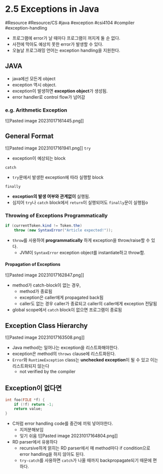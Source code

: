 # 2.5 Exceptions in Java
#Resource #Resource/CS #java #exception #csi4104 #compiler #exception-handling

- 프로그램에 error가 날 때마다 프로그램이 꺼지게 둘 순 없다.
- 사전에 막아도 예상치 못한 error가 발생할 수 있다.
- 오늘날 프로그래밍 언어는 exception handling을 지원한다.


## JAVA
- java에선 모든게 object
- exception 역시 object.
- exception이 발생하면 **exception object**가 생성됨.
- error handler로 control flow가 넘어감


### e.g. Arithmetic Exception
![[Pasted image 20231017161445.png]]


## General Format
![[Pasted image 20231017161941.png]]
`try`
- exception이 예상되는 block

`catch`
- `try`문에서 발생한 exception에 따라 실행할 block

`finally`
- **exception의 발생 여부와 관계없이** 실행됨.
- 심지어 `try`나 `catch` block에서 `return`이 실행되어도 `finally`문이 실행됨o

### Throwing of Exceptions Programmatically
```java
if (currentToken.kind != Token.the)
	throw (new SyntaxError("Article expected!"));
```
- `throw`를 사용하여 **programmatically** 하게 exception을 throw/raise할 수 있다.
	- JVM이 `SyntaxError` exception object를 instantiate하고 throw함.

#### Propagation of Exceptions
![[Pasted image 20231017162847.png]]
- method가 catch-block이 없는 경우,
	- method가 종료됨
	- exception은 caller에게 propagated back됨
	- caller도 없는 경우 caller가 종료되고 caller의 caller에게 exception 전달됨
-  global scope에서 `catch` block이 없으면 프로그램이 종료됨

## Exception Class Hierarchy
![[Pasted image 20231017163508.png]]
- Java method는 일어나는 exception을 리스트화해야한다.
- exception은 method의 `throws` clause에 리스트화된다.
- `Error`와 `RuntimeException` class는 **unchecked exception**이 될 수 있고 이는 리스트화되지 않는다
	- not verified by the compiler

## Exception이 없다면
```c
int foo(FILE *f) {
	if (!f) return -1;
	return value;
}
```
- C처럼 error handling code를 중간에 끼워 넣어야한다.
	- 지저분해보임
	- 잊기 쉬움
 ![[Pasted image 20231017164804.png]]
- RD parser에서 유용하다
	- recursive하게 얽히는 RD parser에서 매 method마다 if condition으로 error handling을 하지 않아도 된다.
	- `try-catch`를 사용하면 `catch`가 나올 때까지 backpropagate되기 때문에 편하다.